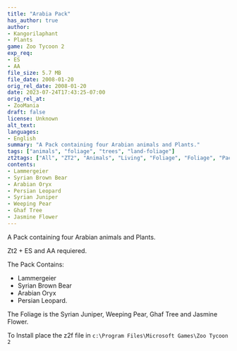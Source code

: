 ```yaml
---
title: "Arabia Pack"
has_author: true
author: 
- Kangorilaphant
- Plants
game: Zoo Tycoon 2
exp_req:  
- ES
- AA
file_size: 5.7 MB
file_date: 2008-01-20
orig_rel_date: 2008-01-20
date: 2023-07-24T17:43:25-07:00
orig_rel_at: 
- ZooMania
draft: false
license: Unknown
alt_text: 
languages:
- English
summary: "A Pack containing four Arabian animals and Plants."
tags: ["animals", "foliage", "trees", "land-foliage"]
zt2tags: ["All", "ZT2", "Animals", "Living", "Foliage", "Foliage", "Packs", "Expansive Packs", "Felids", "Ungulates", "Birds", "Ursids", "Mammals"]
contents:
- Lammergeier
- Syrian Brown Bear
- Arabian Oryx
- Persian Leopard
- Syrian Juniper
- Weeping Pear
- Ghaf Tree
- Jasmine Flower
---
```


A Pack containing four Arabian animals and Plants.

Zt2 + ES and AA requiered.

The Pack Contains:

- Lammergeier
- Syrian Brown Bear
- Arabian Oryx
- Persian Leopard.

The Foliage is the Syrian Juniper, Weeping Pear, Ghaf Tree and Jasmine Flower.

To Install place the z2f file in `c:\Program Files\Microsoft Games\Zoo Tycoon 2`